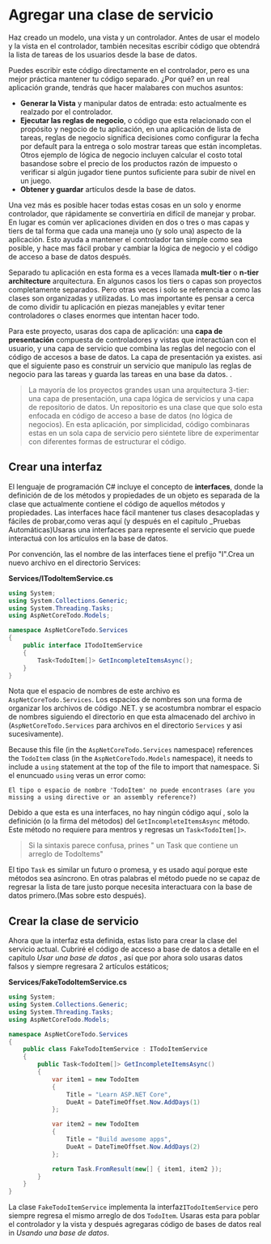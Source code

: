 # Agregar una clase de servicio
Haz creado un modelo, una vista y un controlador. Antes de usar el modelo y la vista en el controlador, también necesitas escribir código que obtendrá la lista de tareas de los usuarios desde la base de datos.

Puedes escribir este código directamente en el controlador, pero es una mejor práctica mantener tu código separado. ¿Por qué? en un real aplicación grande, tendrás que hacer malabares con muchos asuntos:

* **Generar la Vista** y manipular datos de entrada: esto actualmente es realzado por el controlador.
* **Ejecutar las reglas de negocio**, o código que esta relacionado con el propósito y negocio de tu aplicación, en una aplicación de lista de tareas, reglas de negocio significa decisiones como configurar la fecha por default para la entrega o solo mostrar tareas que están incompletas. Otros ejemplo de lógica de negocio incluyen calcular el costo total basandose sobre el precio de los productos razón de impuesto o verificar si algún jugador tiene puntos suficiente para subir de nivel en un juego.
* **Obtener y guardar** artículos desde la base de datos.

Una vez más es posible hacer todas estas cosas en un solo y enorme controlador, que rápidamente se convertiría en difícil de manejar y probar. En lugar es común ver aplicaciones dividen en dos o tres o mas capas y tiers de tal forma que cada una maneja uno (y solo una) aspecto de la aplicación. Esto ayuda a mantener el controlador tan simple como sea posible, y hace mas fácil probar y cambiar la lógica de negocio y el código de acceso a base de datos después.

Separado tu aplicación en esta forma es a veces llamada **mult-tier** o **n-tier architecture** arquitectura. En algunos casos los tiers o capas son proyectos completamente separados. Pero otras veces i solo se referencia a como las clases son organizadas y utilizadas. Lo mas importante es pensar a cerca de como dividir tu aplicación en piezas manejables y evitar tener controladores o clases enormes que intentan hacer todo.

Para este proyecto, usaras dos capa de aplicación: una **capa de presentación** compuesta de controladores y vistas que interactúan con el usuario, y una capa de servicio que combina las reglas del negocio con el código de accesos a base de datos. La capa de presentación ya existes. asi que el siguiente paso es construir un servicio que manipulo las reglas de negocio para las tareas y guarda las tareas en una base da datos. .

> La mayoría de los proyectos grandes usan una arquitectura 3-tier: una capa de presentación, una capa lógica de servicios y una capa de repositorio de datos. Un repositorio es una clase que que solo esta enfocada en código de acceso a base de datos (no lógica de negocios). En esta aplicación, por simplicidad, código combinaras estas en un sola capa de servicio  pero siéntete libre de experimentar con diferentes formas de estructurar el código.

## Crear una interfaz

El lenguaje de programación C# incluye el concepto de **interfaces**, donde la definición de de los métodos y propiedades de un objeto es separada de la clase que actualmente contiene el código de aquellos métodos y propiedades. Las interfaces hace fácil mantener tus clases desacopladas y fáciles de probar,como veras aquí (y después en el capitulo _Pruebas Automáticas)Usaras una interfaces para represente el servicio que puede interactuá con los artículos en la base de datos.

Por convención, las el nombre de las interfaces tiene el prefijo "I".Crea un nuevo archivo en el directorio Services:

**Services/ITodoItemService.cs**

```csharp
using System;
using System.Collections.Generic;
using System.Threading.Tasks;
using AspNetCoreTodo.Models;

namespace AspNetCoreTodo.Services
{
    public interface ITodoItemService
    {
        Task<TodoItem[]> GetIncompleteItemsAsync();
    }
}
```

Nota que el espacio de nombres de este archivo es `AspNetCoreTodo.Services`. Los espacios de nombres son una forma de organizar los archivos de código .NET. y se acostumbra nombrar el espacio de nombres siguiendo el directorio en que esta almacenado del archivo in (`AspNetCoreTodo.Services` para archivos en el directorio  `Services` y asi sucesivamente).

Because this file \(in the `AspNetCoreTodo.Services` namespace\) references the `TodoItem` class \(in the `AspNetCoreTodo.Models` namespace\), it needs to include a `using` statement at the top of the file to import that namespace. Si el enuncuado  `using` veras un error como:

```
El tipo o espacio de nombre 'TodoItem' no puede encontrases (are you missing a using directive or an assembly reference?)
```

Debido a que esta es una interfaces, no hay ningún código aquí , solo la definición (o la firma del métodos) del `GetIncompleteItemsAsync` método. Este método no requiere para mentros y regresas un `Task<TodoItem[]>`.
> Si la sintaxis parece confusa, prines " un Task que contiene un arreglo de TodoItems"


El tipo `Task` es similar un futuro o promesa, y es usado aquí porque este métodos sea asíncrono. En otras palabras el método puede no se capaz de regresar la lista de tare justo porque necesita interactuara con la base de datos primero.(Mas sobre esto después).

## Crear la clase de servicio

Ahora que la interfaz esta definida, estas listo para crear la clase del servicio actual. Cubriré el código de acceso a base de datos a detalle en el capitulo _Usar una base de datos_ , así que por ahora solo usaras datos falsos y siempre regresara 2 artículos estáticos;

**Services/FakeTodoItemService.cs**

```csharp
using System;
using System.Collections.Generic;
using System.Threading.Tasks;
using AspNetCoreTodo.Models;

namespace AspNetCoreTodo.Services
{
    public class FakeTodoItemService : ITodoItemService
    {
        public Task<TodoItem[]> GetIncompleteItemsAsync()
        {
            var item1 = new TodoItem
            {
                Title = "Learn ASP.NET Core",
                DueAt = DateTimeOffset.Now.AddDays(1)
            };

            var item2 = new TodoItem
            {
                Title = "Build awesome apps",
                DueAt = DateTimeOffset.Now.AddDays(2)
            };

            return Task.FromResult(new[] { item1, item2 });
        }
    }
}
```

La clase `FakeTodoItemService` implementa la interfaz`ITodoItemService` pero siempre regresa el mismo arreglo de dos `TodoItem`. Usaras esta para poblar el controlador y la vista y después agregaras código de bases de datos real in _Usando una base de datos_.